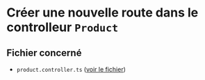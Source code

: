 # Créer une nouvelle route dans le controlleur `Product`

## Fichier concerné

- `product.controller.ts` ([voir le fichier](./e-commerce/src/product.controller.ts))
